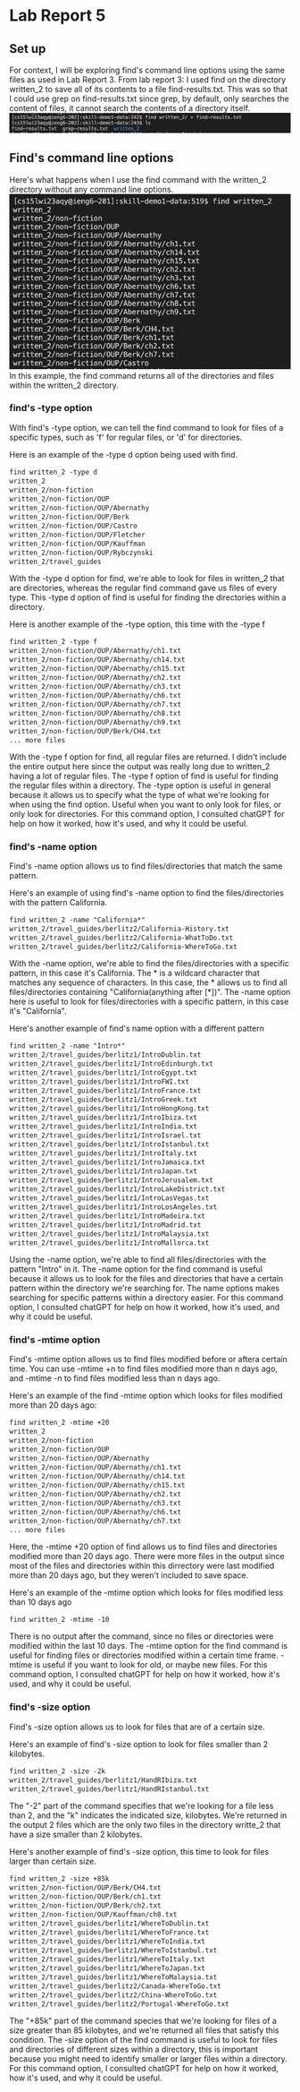 # Lab Report 5

## Set up
For context, I will be exploring find's command line options using the same files as used in Lab Report 3. From lab report 3: I used find on the directory 
written_2 to save all of its contents to a file find-results.txt. This was so that I could use grep on find-results.txt since grep, by default, 
only searches the content of files, it cannot search the contents of a directory itself. 
![Image](written_2.png)

## Find's command line options
Here's what happens when I use the find command with the written_2 directory without any command line options. 
![Image](findCommand.png)
In this example, the find command returns all of the directories and files within the written_2 directory.

### find's -type option
With find's -type option, we can tell the find command to look for files of a specific types, such as 'f' for regular files, or 'd' for directories.

Here is an example of the -type d option being used with find. 
```
find written_2 -type d
written_2
written_2/non-fiction
written_2/non-fiction/OUP
written_2/non-fiction/OUP/Abernathy
written_2/non-fiction/OUP/Berk
written_2/non-fiction/OUP/Castro
written_2/non-fiction/OUP/Fletcher
written_2/non-fiction/OUP/Kauffman
written_2/non-fiction/OUP/Rybczynski
written_2/travel_guides
```

With the -type d option for find, we're able to look for files in written_2 that are directories, whereas the regular find command gave us files of every type.
This -type d option of find is useful for finding the directories within a directory. 

Here is another example of the -type option, this time with the -type f
```
find written_2 -type f 
written_2/non-fiction/OUP/Abernathy/ch1.txt
written_2/non-fiction/OUP/Abernathy/ch14.txt
written_2/non-fiction/OUP/Abernathy/ch15.txt
written_2/non-fiction/OUP/Abernathy/ch2.txt
written_2/non-fiction/OUP/Abernathy/ch3.txt
written_2/non-fiction/OUP/Abernathy/ch6.txt
written_2/non-fiction/OUP/Abernathy/ch7.txt
written_2/non-fiction/OUP/Abernathy/ch8.txt
written_2/non-fiction/OUP/Abernathy/ch9.txt
written_2/non-fiction/OUP/Berk/CH4.txt
... more files
```
With the -type f option for find, all regular files are returned. I didn't include the entire output here since the output was really long due to written_2 having a lot of regular files.
The -type f option of find is useful for finding the regular files within a directory. The -type option is useful in general because it allows us to specify what the type of what
we're looking for when using the find option. Useful when you want to only look for files, or only look for directories. 
For this command option, I consulted chatGPT for help on how it worked, how it's used, and why it could be useful. 

### find's -name option
Find's -name option allows us to find files/directories that match the same pattern.

Here's an example of using find's -name option to find the files/directories with the pattern California.
```
find written_2 -name "California*"
written_2/travel_guides/berlitz2/California-History.txt
written_2/travel_guides/berlitz2/California-WhatToDo.txt
written_2/travel_guides/berlitz2/California-WhereToGo.txt
```

With the -name option, we're able to find the files/directories with a specific pattern, in this case it's California. The * is a wildcard character that matches any sequence of characters.
In this case, the * allows us to find all files/directories containing "California(anything after [*])". The -name option here is useful to look for files/directories
with a specific pattern, in this case it's "California".

Here's another example of find's name option with a different pattern
```
find written_2 -name "Intro*"
written_2/travel_guides/berlitz1/IntroDublin.txt
written_2/travel_guides/berlitz1/IntroEdinburgh.txt
written_2/travel_guides/berlitz1/IntroEgypt.txt
written_2/travel_guides/berlitz1/IntroFWI.txt
written_2/travel_guides/berlitz1/IntroFrance.txt
written_2/travel_guides/berlitz1/IntroGreek.txt
written_2/travel_guides/berlitz1/IntroHongKong.txt
written_2/travel_guides/berlitz1/IntroIbiza.txt
written_2/travel_guides/berlitz1/IntroIndia.txt
written_2/travel_guides/berlitz1/IntroIsrael.txt
written_2/travel_guides/berlitz1/IntroIstanbul.txt
written_2/travel_guides/berlitz1/IntroItaly.txt
written_2/travel_guides/berlitz1/IntroJamaica.txt
written_2/travel_guides/berlitz1/IntroJapan.txt
written_2/travel_guides/berlitz1/IntroJerusalem.txt
written_2/travel_guides/berlitz1/IntroLakeDistrict.txt
written_2/travel_guides/berlitz1/IntroLasVegas.txt
written_2/travel_guides/berlitz1/IntroLosAngeles.txt
written_2/travel_guides/berlitz1/IntroMadeira.txt
written_2/travel_guides/berlitz1/IntroMadrid.txt
written_2/travel_guides/berlitz1/IntroMalaysia.txt
written_2/travel_guides/berlitz1/IntroMallorca.txt
```
Using the -name option, we're able to find all files/directories with the pattern "Intro" in it. The -name option for the find command is useful because it allows us to
look for the files and directories that have a certain pattern within the directory we're searching for. The name options makes searching for specific patterns
within a directory easier. 
For this command option, I consulted chatGPT for help on how it worked, how it's used, and why it could be useful. 

### find's -mtime option
Find's -mtime option allows us to find files modified before or aftera  certain time. You can use -mtime +n to find files modified more 
than n days ago, and -mtime -n to find files modified less than n days ago.

Here's an example of the find -mtime option which looks for files modified more than 20 days ago:
```
find written_2 -mtime +20
written_2
written_2/non-fiction
written_2/non-fiction/OUP
written_2/non-fiction/OUP/Abernathy
written_2/non-fiction/OUP/Abernathy/ch1.txt
written_2/non-fiction/OUP/Abernathy/ch14.txt
written_2/non-fiction/OUP/Abernathy/ch15.txt
written_2/non-fiction/OUP/Abernathy/ch2.txt
written_2/non-fiction/OUP/Abernathy/ch3.txt
written_2/non-fiction/OUP/Abernathy/ch6.txt
written_2/non-fiction/OUP/Abernathy/ch7.txt
... more files
```
Here, the -mtime +20 option of find allows us to find files and directories modified more than 20 days ago. There were more files in the output since most of the files and directories within
this dirrectory were last modified more than 20 days ago, but they weren't included to save space. 

Here's an example of the -mtime option which looks for files modified less than 10 days ago
```
find written_2 -mtime -10
```
There is no output after the command, since no files or directories were modified within the last 10 days. 
The -mtime option for the find command is useful for finding files or directories modified within a certain time frame. -mtime is useful if
you want to look for old, or maybe new files. 
For this command option, I consulted chatGPT for help on how it worked, how it's used, and why it could be useful. 

### find's -size option
Find's -size option allows us to look for files that are of a certain size. 

Here's an example of find's -size option to look for files smaller than 2 kilobytes. 
```
find written_2 -size -2k
written_2/travel_guides/berlitz1/HandRIbiza.txt
written_2/travel_guides/berlitz1/HandRIstanbul.txt
```
The "-2" part of the command specifies that we're looking for a file less than 2, and the "k" indicates the indicated size, kilobytes. We're returned in the
output 2 files which are the only two files in the directory writte_2 that have a size smaller than 2 kilobytes.

Here's another example of find's -size option, this time to look for files larger than certain size.
```
find written_2 -size +85k
written_2/non-fiction/OUP/Berk/CH4.txt
written_2/non-fiction/OUP/Berk/ch1.txt
written_2/non-fiction/OUP/Berk/ch2.txt
written_2/non-fiction/OUP/Kauffman/ch8.txt
written_2/travel_guides/berlitz1/WhereToDublin.txt
written_2/travel_guides/berlitz1/WhereToFrance.txt
written_2/travel_guides/berlitz1/WhereToIndia.txt
written_2/travel_guides/berlitz1/WhereToIstanbul.txt
written_2/travel_guides/berlitz1/WhereToItaly.txt
written_2/travel_guides/berlitz1/WhereToJapan.txt
written_2/travel_guides/berlitz1/WhereToMalaysia.txt
written_2/travel_guides/berlitz2/Canada-WhereToGo.txt
written_2/travel_guides/berlitz2/China-WhereToGo.txt
written_2/travel_guides/berlitz2/Portugal-WhereToGo.txt
```
The "+85k" part of the command species that we're looking for files of a size greater than 85 kilobytes, and we're returned all files that satisfy this condition.
The -size option of the find command is useful to look for files and directories of different sizes within a directory, this is important because you might need
to identify smaller or larger files within a directory. For this command option, I consulted chatGPT for help on how it worked, how it's used, and why it could be useful. 
